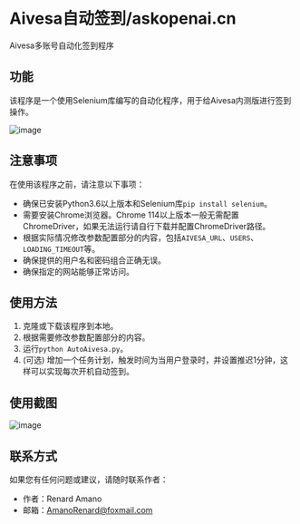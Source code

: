 # Aivesa自动签到/askopenai.cn
Aivesa多账号自动化签到程序

## 功能
该程序是一个使用Selenium库编写的自动化程序，用于给Aivesa内测版进行签到操作。

![image](https://github.com/AmanoRenard/AivesaAutoCheck-in-Askopenai.cn/assets/92380936/e823603e-534b-4e55-a0c2-62f91c3e408f)

## 注意事项
在使用该程序之前，请注意以下事项：
- 确保已安装Python3.6以上版本和Selenium库`pip install selenium`。
- 需要安装Chrome浏览器。Chrome 114以上版本一般无需配置ChromeDriver，如果无法运行请自行下载并配置ChromeDriver路径。
- 根据实际情况修改参数配置部分的内容，包括`AIVESA_URL`、`USERS`、`LOADING_TIMEOUT`等。
- 确保提供的用户名和密码组合正确无误。
- 确保指定的网站能够正常访问。

## 使用方法
1. 克隆或下载该程序到本地。
2. 根据需要修改参数配置部分的内容。
3. 运行`python AutoAivesa.py`。
4. (可选) 增加一个任务计划，触发时间为当用户登录时，并设置推迟1分钟，这样可以实现每次开机自动签到。

## 使用截图

![image](https://github.com/AmanoRenard/AivesaAutoCheck-in-Askopenai.cn/assets/92380936/818dbf8c-8a31-45fa-81bf-587f2fba2bcf)

## 联系方式

如果您有任何问题或建议，请随时联系作者：
- 作者：Renard Amano
- 邮箱：AmanoRenard@foxmail.com
